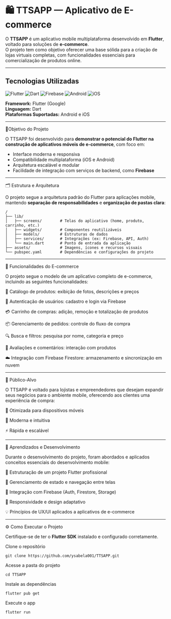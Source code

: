 # 🛍️ TTSAPP — Aplicativo de E-commerce

O **TTSAPP** é um aplicativo mobile multiplataforma desenvolvido em **Flutter**, voltado para soluções de **e-commerce**.  
O projeto tem como objetivo oferecer uma base sólida para a criação de lojas virtuais completas, com funcionalidades essenciais para comercialização de produtos online.

---

## Tecnologias Utilizadas

![Flutter](https://img.shields.io/badge/Flutter-02569B?style=for-the-badge&logo=flutter&logoColor=white)
![Dart](https://img.shields.io/badge/Dart-0175C2?style=for-the-badge&logo=dart&logoColor=white)
![Firebase](https://img.shields.io/badge/Firebase-FFCA28?style=for-the-badge&logo=firebase&logoColor=black)
![Android](https://img.shields.io/badge/Android-3DDC84?style=for-the-badge&logo=android&logoColor=white)
![iOS](https://img.shields.io/badge/iOS-000000?style=for-the-badge&logo=apple&logoColor=white)

**Framework:** Flutter (Google)  
**Linguagem:** Dart  
**Plataformas Suportadas:** Android e iOS  

---

📍Objetivo do Projeto

O TTSAPP foi desenvolvido para **demonstrar o potencial do Flutter na construção de aplicativos móveis de e-commerce**, com foco em:

- Interface moderna e responsiva  
- Compatibilidade multiplataforma (iOS e Android)  
- Arquitetura escalável e modular  
- Facilidade de integração com serviços de backend, como **Firebase**

---

🗂️ Estrutura e Arquitetura

O projeto segue a arquitetura padrão do Flutter para aplicações mobile, mantendo **separação de responsabilidades** e **organização de pastas clara**:
```
/
├── lib/
│   ├── screens/        # Telas do aplicativo (home, produto, carrinho, etc.)
│   ├── widgets/        # Componentes reutilizáveis
│   ├── models/         # Estruturas de dados
│   ├── services/       # Integrações (ex: Firebase, API, Auth)
│   └── main.dart       # Ponto de entrada da aplicação
├── assets/             # Imagens, ícones e recursos visuais
└── pubspec.yaml        # Dependências e configurações do projeto
```
---
💼 Funcionalidades do E-commerce

O projeto segue o modelo de um aplicativo completo de e-commerce, incluindo as seguintes funcionalidades:

🛒 Catálogo de produtos: exibição de fotos, descrições e preços

👤 Autenticação de usuários: cadastro e login via Firebase

💳 Carrinho de compras: adição, remoção e totalização de produtos

📦 Gerenciamento de pedidos: controle do fluxo de compra

🔍 Busca e filtros: pesquisa por nome, categoria e preço

💬 Avaliações e comentários: interação com produtos

☁️ Integração com Firebase Firestore: armazenamento e sincronização em nuvem

---

👥 Público-Alvo

O TTSAPP é voltado para lojistas e empreendedores que desejam expandir seus negócios para o ambiente mobile, oferecendo aos clientes uma experiência de compra:

📱 Otimizada para dispositivos móveis

🎨 Moderna e intuitiva

⚡ Rápida e escalável

---

🧠 Aprendizados e Desenvolvimento

Durante o desenvolvimento do projeto, foram abordados e aplicados conceitos essenciais do desenvolvimento mobile:

🧱 Estruturação de um projeto Flutter profissional

🔄 Gerenciamento de estado e navegação entre telas

🔐 Integração com Firebase (Auth, Firestore, Storage)

📏 Responsividade e design adaptativo

💡 Princípios de UX/UI aplicados a aplicativos de e-commerce

---

⚙️ Como Executar o Projeto

Certifique-se de ter o **Flutter SDK** instalado e configurado corretamente.

Clone o repositório
````
git clone https://github.com/ysabela001/TTSAPP.git
````

Acesse a pasta do projeto
````
cd TTSAPP
````

Instale as dependências
````
flutter pub get
````

Execute o app
````
flutter run
````

